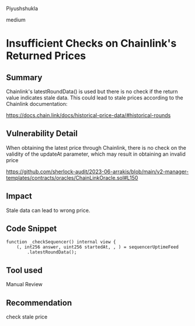 Piyushshukla

medium

# Insufficient Checks on Chainlink's Returned Prices

## Summary
Chainlink's latestRoundData() is used but there is no check if the return value indicates stale data. This could lead to stale prices according to the Chainlink documentation:

https://docs.chain.link/docs/historical-price-data/#historical-rounds
## Vulnerability Detail
When obtaining the latest price through Chainlink, there is no check on the validity of the updateAt parameter, which may result in obtaining an invalid price

https://github.com/sherlock-audit/2023-06-arrakis/blob/main/v2-manager-templates/contracts/oracles/ChainLinkOracle.sol#L150

 
## Impact
Stale data can lead to wrong price.


## Code Snippet
    function _checkSequencer() internal view {
        (, int256 answer, uint256 startedAt, , ) = sequencerUptimeFeed
            .latestRoundData();
## Tool used

Manual Review

## Recommendation
check stale price